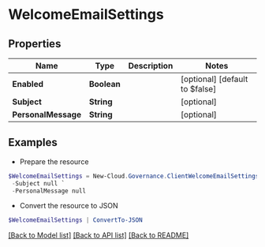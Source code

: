 # WelcomeEmailSettings
## Properties

Name | Type | Description | Notes
------------ | ------------- | ------------- | -------------
**Enabled** | **Boolean** |  | [optional] [default to $false]
**Subject** | **String** |  | [optional] 
**PersonalMessage** | **String** |  | [optional] 

## Examples

- Prepare the resource
```powershell
$WelcomeEmailSettings = New-Cloud.Governance.ClientWelcomeEmailSettings  -Enabled null `
 -Subject null `
 -PersonalMessage null
```

- Convert the resource to JSON
```powershell
$WelcomeEmailSettings | ConvertTo-JSON
```

[[Back to Model list]](../README.md#documentation-for-models) [[Back to API list]](../README.md#documentation-for-api-endpoints) [[Back to README]](../README.md)

